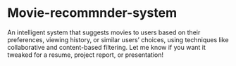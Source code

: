 # Movie-recommnder-system
An intelligent system that suggests movies to users based on their preferences, viewing history, or similar users’ choices, using techniques like collaborative and content-based filtering. Let me know if you want it tweaked for a resume, project report, or presentation!
